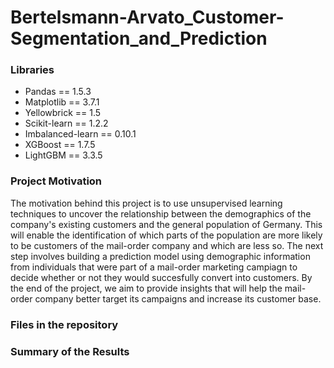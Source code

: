 # Bertelsmann-Arvato_Customer-Segmentation_and_Prediction

### Libraries 
- Pandas == 1.5.3
- Matplotlib == 3.7.1
- Yellowbrick == 1.5
- Scikit-learn == 1.2.2
- Imbalanced-learn == 0.10.1
- XGBoost == 1.7.5
- LightGBM == 3.3.5

### Project Motivation

The motivation behind this project is to use unsupervised learning techniques to uncover the relationship between the demographics of the company's existing customers and the general population of Germany. This will enable the identification of which parts of the population are more likely to be customers of the mail-order company and which are less so. 
The next step involves building a prediction model using demographic information from individuals that were part of a mail-order marketing campiagn to decide whether or not they would succesfully convert into customers. 
By the end of the project, we aim to provide insights that will help the mail-order company better target its campaigns and increase its customer base.

### Files in the repository 


### Summary of the Results
